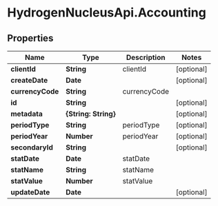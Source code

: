 # HydrogenNucleusApi.Accounting

## Properties
Name | Type | Description | Notes
------------ | ------------- | ------------- | -------------
**clientId** | **String** | clientId | [optional] 
**createDate** | **Date** |  | [optional] 
**currencyCode** | **String** | currencyCode | 
**id** | **String** |  | [optional] 
**metadata** | **{String: String}** |  | [optional] 
**periodType** | **String** | periodType | [optional] 
**periodYear** | **Number** | periodYear | [optional] 
**secondaryId** | **String** |  | [optional] 
**statDate** | **Date** | statDate | 
**statName** | **String** | statName | 
**statValue** | **Number** | statValue | 
**updateDate** | **Date** |  | [optional] 


